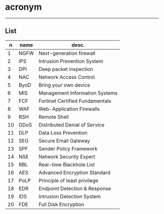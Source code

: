 # acronym

---

## List
|n|name|desc.|
|-|----|-----|
|1|NGFW|Next-generation firewall|
|2|IPS|Intrusion Prevention System|
|3|DPI|Deep packet inspection|
|4|NAC|Network Access Control|
|5|ByoD|Bring your own device|
|6|MIS|Management Information Systems|
|7|FCF|Fortinet Certified Fundamentals|
|8|WAF|Web-Application Firewalls|
|9|RSH|Remote Shell|
|10|DDoS|Distributed Denial of Service|
|11|DLP|Data Loss Prevention|
|12|SEG|Secure Email Gateway|
|13|SPF|Sender Policy Framework|
|14|NSE|Network Security Expert|
|15|RBL|Real-time Blackhole List|
|16|AES|Advanced Encryption Standard
|17|PoLP|Principle of least privilege|
|18|EDR|Endpoint Detection & Response|
|19|IDS|Intrusion Detection System|
|20|FDE|Full Disk Encryption|
